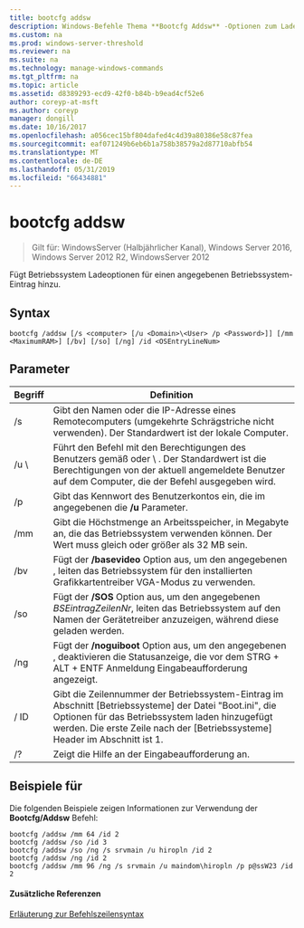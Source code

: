 ```yaml
---
title: bootcfg addsw
description: Windows-Befehle Thema **Bootcfg Addsw** -Optionen zum Laden von Betriebssystem für einen angegebenen Betriebssystem-Eintrag hinzugefügt.
ms.custom: na
ms.prod: windows-server-threshold
ms.reviewer: na
ms.suite: na
ms.technology: manage-windows-commands
ms.tgt_pltfrm: na
ms.topic: article
ms.assetid: d8389293-ecd9-42f0-b84b-b9ead4cf52e6
author: coreyp-at-msft
ms.author: coreyp
manager: dongill
ms.date: 10/16/2017
ms.openlocfilehash: a056cec15bf804dafed4c4d39a80386e58c87fea
ms.sourcegitcommit: eaf071249b6eb6b1a758b38579a2d87710abfb54
ms.translationtype: MT
ms.contentlocale: de-DE
ms.lasthandoff: 05/31/2019
ms.locfileid: "66434881"
---
```

# <a name="bootcfg-addsw"></a>bootcfg addsw

>Gilt für: WindowsServer (Halbjährlicher Kanal), Windows Server 2016, Windows Server 2012 R2, WindowsServer 2012

Fügt Betriebssystem Ladeoptionen für einen angegebenen Betriebssystem-Eintrag hinzu.

## <a name="syntax"></a>Syntax
```
bootcfg /addsw [/s <computer> [/u <Domain>\<User> /p <Password>]] [/mm <MaximumRAM>] [/bv] [/so] [/ng] /id <OSEntryLineNum>
```
## <a name="parameters"></a>Parameter

|         Begriff         |                                                                                                            Definition                                                                                                            |
|----------------------|----------------------------------------------------------------------------------------------------------------------------------------------------------------------------------------------------------------------------------|
|    /s <computer>     |                                                        Gibt den Namen oder die IP-Adresse eines Remotecomputers (umgekehrte Schrägstriche nicht verwenden). Der Standardwert ist der lokale Computer.                                                        |
| /u <Domain>\\<User>  |               Führt den Befehl mit den Berechtigungen des Benutzers gemäß <User> oder <Domain> \\ <User>. Der Standardwert ist die Berechtigungen von der aktuell angemeldete Benutzer auf dem Computer, die der Befehl ausgegeben wird.               |
|    /p <Password>     |                                                                      Gibt das Kennwort des Benutzerkontos ein, die im angegebenen die **/u** Parameter.                                                                       |
|   /mm <MaximumRAM>   |                                          Gibt die Höchstmenge an Arbeitsspeicher, in Megabyte an, die das Betriebssystem verwenden können. Der Wert muss gleich oder größer als 32 MB sein.                                          |
|         /bv          |                                    Fügt der **/basevideo** Option aus, um den angegebenen <OSEntryLineNum>, leiten das Betriebssystem für den installierten Grafikkartentreiber VGA-Modus zu verwenden.                                     |
|         /so          |                                      Fügt der **/SOS** Option aus, um den angegebenen *BSEintragZeilenNr*, leiten das Betriebssystem auf den Namen der Gerätetreiber anzuzeigen, während diese geladen werden.                                      |
|         /ng          |                                         Fügt der **/noguiboot** Option aus, um den angegebenen <OSEntryLineNum>, deaktivieren die Statusanzeige, die vor dem STRG + ALT + ENTF Anmeldung Eingabeaufforderung angezeigt.                                          |
| / ID <OSEntryLineNum> | Gibt die Zeilennummer der Betriebssystem-Eintrag im Abschnitt [Betriebssysteme] der Datei "Boot.ini", die Optionen für das Betriebssystem laden hinzugefügt werden. Die erste Zeile nach der [Betriebssysteme] Header im Abschnitt ist 1. |
|          /?          |                                                                                               Zeigt die Hilfe an der Eingabeaufforderung an.                                                                                               |

## <a name="BKMK_examples"></a>Beispiele für
Die folgenden Beispiele zeigen Informationen zur Verwendung der **Bootcfg/Addsw** Befehl:
```
bootcfg /addsw /mm 64 /id 2 
bootcfg /addsw /so /id 3 
bootcfg /addsw /so /ng /s srvmain /u hiropln /id 2 
bootcfg /addsw /ng /id 2 
bootcfg /addsw /mm 96 /ng /s srvmain /u maindom\hiropln /p p@ssW23 /id 2
```
#### <a name="additional-references"></a>Zusätzliche Referenzen
[Erläuterung zur Befehlszeilensyntax](command-line-syntax-key.md)
